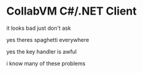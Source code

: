 # CollabVM C#/.NET Client

it looks bad just don't ask

yes theres spaghetti everywhere

yes the key handler is awful

i know many of these problems
